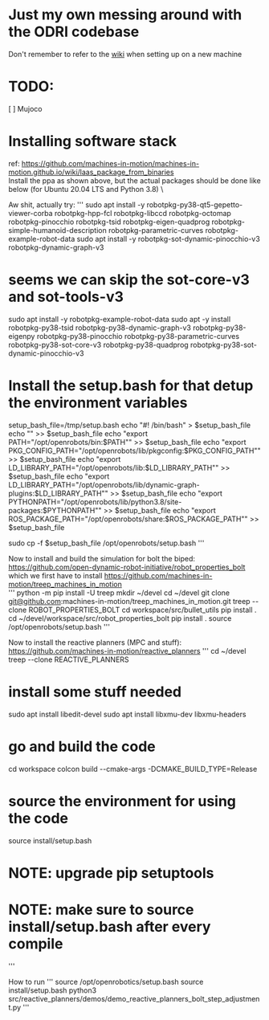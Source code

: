 # Just my own messing around with the ODRI codebase

Don't remember to refer to the [wiki](https://github.com/machines-in-motion/machines-in-motion.github.io/wiki) when setting up on a new machine

# TODO:
[ ] Mujoco
# Installing software stack
ref: https://github.com/machines-in-motion/machines-in-motion.github.io/wiki/laas_package_from_binaries \
Install the ppa as shown above, but the actual packages should be done like below (for Ubuntu 20.04 LTS and Python 3.8) \

Aw shit, actually try:
'''
sudo apt install -y robotpkg-py38-qt5-gepetto-viewer-corba robotpkg-hpp-fcl robotpkg-libccd robotpkg-octomap robotpkg-pinocchio robotpkg-tsid robotpkg-eigen-quadprog robotpkg-simple-humanoid-description robotpkg-parametric-curves robotpkg-example-robot-data
sudo apt install -y robotpkg-sot-dynamic-pinocchio-v3 robotpkg-dynamic-graph-v3
# seems we can skip the sot-core-v3 and sot-tools-v3
sudo apt install -y robotpkg-example-robot-data
sudo apt -y install robotpkg-py38-tsid robotpkg-py38-dynamic-graph-v3 robotpkg-py38-eigenpy robotpkg-py38-pinocchio robotpkg-py38-parametric-curves robotpkg-py38-sot-core-v3 robotpkg-py38-quadprog robotpkg-py38-sot-dynamic-pinocchio-v3
# Install the setup.bash for that detup the environment variables
setup_bash_file=/tmp/setup.bash
echo "#! /bin/bash" > $setup_bash_file
echo "" >> $setup_bash_file
echo "export PATH=\"/opt/openrobots/bin:\$PATH\"" >> $setup_bash_file
echo "export PKG_CONFIG_PATH=\"/opt/openrobots/lib/pkgconfig:\$PKG_CONFIG_PATH\"" >> $setup_bash_file
echo "export LD_LIBRARY_PATH=\"/opt/openrobots/lib:\$LD_LIBRARY_PATH\"" >> $setup_bash_file
echo "export LD_LIBRARY_PATH=\"/opt/openrobots/lib/dynamic-graph-plugins:\$LD_LIBRARY_PATH\"" >> $setup_bash_file
echo "export PYTHONPATH=\"/opt/openrobots/lib/python3.8/site-packages:\$PYTHONPATH\"" >> $setup_bash_file
echo "export ROS_PACKAGE_PATH=\"/opt/openrobots/share:\$ROS_PACKAGE_PATH\"" >> $setup_bash_file

sudo cp -f $setup_bash_file /opt/openrobots/setup.bash
'''

Now to install and build the simulation for bolt the biped: https://github.com/open-dynamic-robot-initiative/robot_properties_bolt \
which we first have to install https://github.com/machines-in-motion/treep_machines_in_motion \
'''
python -m pip install -U treep
mkdir ~/devel
cd ~/devel
git clone git@github.com:machines-in-motion/treep_machines_in_motion.git
treep --clone ROBOT_PROPERTIES_BOLT
cd workspace/src/bullet_utils
pip install .
cd ~/devel/workspace/src/robot_properties_bolt
pip install .
source /opt/openrobots/setup.bash
'''

Now to install the reactive planners (MPC and stuff): https://github.com/machines-in-motion/reactive_planners
'''
cd ~/devel
treep --clone REACTIVE_PLANNERS

# install some stuff needed
sudo apt install libedit-devel
sudo apt install libxmu-dev libxmu-headers

# go and build the code
cd workspace
colcon build --cmake-args -DCMAKE_BUILD_TYPE=Release
# source the environment for using the code
source install/setup.bash
# NOTE: upgrade pip setuptools
# NOTE: make sure to source install/setup.bash after every compile
'''

How to run 
'''
source /opt/openrobotics/setup.bash
source install/setup.bash
python3 src/reactive_planners/demos/demo_reactive_planners_bolt_step_adjustment.py
'''
